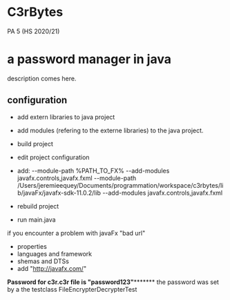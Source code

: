 # C3rBytes

PA 5 (HS 2020/21)
# a password manager in java

description comes here.


## configuration
- add extern libraries to java project
- add modules (refering to the externe libraries) to the java project.
- build project
- edit project configuration
- add: --module-path %PATH_TO_FX% --add-modules javafx.controls,javafx.fxml
		--module-path /Users/jeremieequey/Documents/programmation/workspace/c3rbytes/lib/javaFx/javafx-sdk-11.0.2/lib --add-modules javafx.controls,javafx.fxml 

- rebuild project
- run main.java

if you encounter a problem with javaFx "bad url"

- properties
- languages and framework
- shemas and DTSs
- add "http://javafx.com/"


********Password for c3r.c3r file is "password123"***************
the password was set by a the testclass FileEncrypterDecrypterTest
